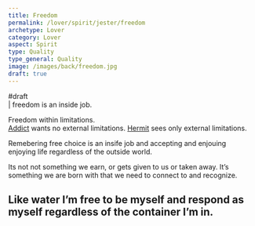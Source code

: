 ```yaml
---
title: Freedom
permalink: /lover/spirit/jester/freedom
archetype: Lover
category: Lover
aspect: Spirit
type: Quality
type_general: Quality
image: /images/back/freedom.jpg
draft: true
---
```

#draft   
| freedom is an inside job.   
  
Freedom within limitations.   
[Addict](/lover/mature_lover/addict_shadow) wants no external limitations. [Hermit](/lover/mature_lover/hermit_shadow) sees only external limitations.   
  
Remebering free choice is an insife job and accepting and enjouing enjoying life regardless of the outside world.   
  
Its not not something we earn, or gets given to us or taken away. It’s something we are born with that we need to connect to and recognize.   
  
Like water I’m free to be myself and respond as myself regardless of the container I’m in. 
---
